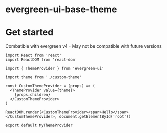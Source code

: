# evergreen-ui-base-theme

# Get started

Combatible with evergreen v4 - May not be compatible with future versions

```
import React from 'react'
import ReactDOM from 'react-dom'

import { ThemeProvider } from 'evergreen-ui'

import theme from './custom-theme'

const CustomThemeProvider = (props) => (
  <ThemeProvider value={theme}>
    {props.children}
  </CustomThemeProvider>
)

ReactDOM.render(<CustomThemeProvider><span>Hello</span></CustomThemeProvider>, document.getElementById('root'))

export default MyThemeProvider
```